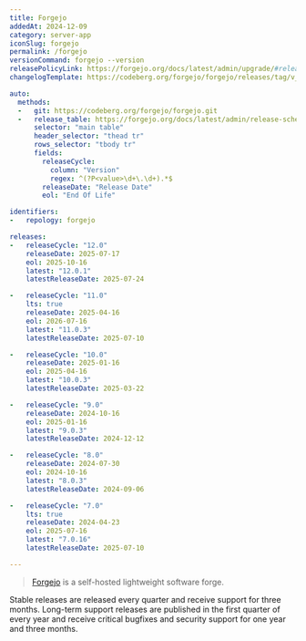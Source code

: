 ```yaml
---
title: Forgejo
addedAt: 2024-12-09
category: server-app
iconSlug: forgejo
permalink: /forgejo
versionCommand: forgejo --version
releasePolicyLink: https://forgejo.org/docs/latest/admin/upgrade/#release-life-cycle
changelogTemplate: https://codeberg.org/forgejo/forgejo/releases/tag/v__LATEST__

auto:
  methods:
  -   git: https://codeberg.org/forgejo/forgejo.git
  -   release_table: https://forgejo.org/docs/latest/admin/release-schedule/
      selector: "main table"
      header_selector: "thead tr"
      rows_selector: "tbody tr"
      fields:
        releaseCycle:
          column: "Version"
          regex: ^(?P<value>\d+\.\d+).*$
        releaseDate: "Release Date"
        eol: "End Of Life"

identifiers:
-   repology: forgejo

releases:
-   releaseCycle: "12.0"
    releaseDate: 2025-07-17
    eol: 2025-10-16
    latest: "12.0.1"
    latestReleaseDate: 2025-07-24

-   releaseCycle: "11.0"
    lts: true
    releaseDate: 2025-04-16
    eol: 2026-07-16
    latest: "11.0.3"
    latestReleaseDate: 2025-07-10

-   releaseCycle: "10.0"
    releaseDate: 2025-01-16
    eol: 2025-04-16
    latest: "10.0.3"
    latestReleaseDate: 2025-03-22

-   releaseCycle: "9.0"
    releaseDate: 2024-10-16
    eol: 2025-01-16
    latest: "9.0.3"
    latestReleaseDate: 2024-12-12

-   releaseCycle: "8.0"
    releaseDate: 2024-07-30
    eol: 2024-10-16
    latest: "8.0.3"
    latestReleaseDate: 2024-09-06

-   releaseCycle: "7.0"
    lts: true
    releaseDate: 2024-04-23
    eol: 2025-07-16
    latest: "7.0.16"
    latestReleaseDate: 2025-07-10

---
```


> [Forgejo](https://forgejo.org/) is a self-hosted lightweight software forge.

Stable releases are released every quarter and receive support for three months.
Long-term support releases are published in the first quarter of every year
and receive critical bugfixes and security support for one year and three months.
